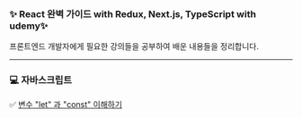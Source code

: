 ### ✨ React 완벽 가이드 with Redux, Next.js, TypeScript with udemy✨
프론트엔드 개발자에게 필요한 강의들을 공부하여 배운 내용들을 정리합니다.
<hr/>

### 💻 자바스크립트 
✅ <a href=''>변수 "let" 과 "const" 이해하기</a> <br/>